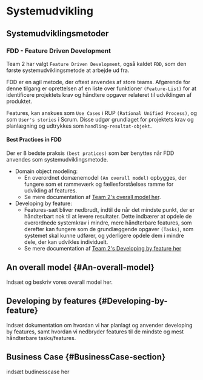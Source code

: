# Systemudvikling

## Systemudviklingsmetoder


### FDD - Feature Driven Development
Team 2 har valgt `Feature Driven Development`, også kaldet `FDD`, som den første systemudviklingsmetode at arbejde ud fra.

FDD er en agil metode, der oftest anvendes af store teams. Afgørende for denne tilgang er oprettelsen af en liste over funktioner `(Feature-List)` for at identificere projektets krav og håndtere opgaver relateret til udviklingen af produktet.

Features, kan anskues som `Use Cases` i RUP `(Rational Unified Process)`, og som `User's stories` i Scrum. Disse udgør grundlaget for projektets krav og planlægning og udtrykkes som `handling-resultat-objekt`.

#### Best Practices in FDD
Der er 8 bedste praksis `(best pratices)` som bør benyttes når FDD anvendes som systemudviklingsmetode. 

*   Domain object modeling:
    * En overordnet domænemodel `(An overall model)` opbygges, der fungere som et rammeværk og fællesforståelses ramme for udvikling af features.
    * Se mere documentation af [Team 2's overall model her](#An-overall-model).
*   Developing by feature:
    * Features-sæt bliver nedbrudt, indtil de når det mindste punkt, der er håndterbart nok til at levere resultater.
    Dette indbærer at opdele de overordnede systemkrav i mindre, mere håndterbare features, som derefter kan fungere som de grundlæggende opgaver `(Tasks)`, som systemet skal kunne udfører, og yderligere opdele dem i mindre dele, der kan udvikles individuelt.
    * Se mere documentation af [Team 2's Developing by feature her](#Developing-by-feature)

## An overall model {#An-overall-model}
Indsæt og beskriv vores overall model her.

## Developing by features {#Developing-by-feature}
Indsæt dokumentation om hvordan vi har planlagt og anvender developing by features, samt hvordan vi nedbryder features til de mindste og mest håndterbare tasks/features.

## Business Case {#BusinessCase-section}
indsæt budinesscase her



